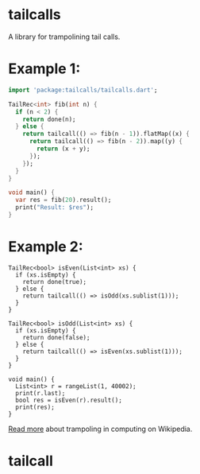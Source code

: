 tailcalls
=========

A library for trampolining tail calls.

# Example 1:


```dart
import 'package:tailcalls/tailcalls.dart';

TailRec<int> fib(int n) {
  if (n < 2) {
    return done(n);
  } else {
    return tailcall(() => fib(n - 1)).flatMap((x) {
      return tailcall(() => fib(n - 2)).map((y) {
        return (x + y);
      });
    });
  }
}

void main() {
  var res = fib(20).result();
  print("Result: $res");
}

```

# Example 2:


```
TailRec<bool> isEven(List<int> xs) {
  if (xs.isEmpty) {
    return done(true);
  } else {
    return tailcall(() => isOdd(xs.sublist(1)));
  }
}

TailRec<bool> isOdd(List<int> xs) {
  if (xs.isEmpty) {
    return done(false);
  } else {
    return tailcall(() => isEven(xs.sublist(1)));
  }
}

void main() {
  List<int> r = rangeList(1, 40002);
  print(r.last);
  bool res = isEven(r).result();
  print(res);
}

```


[Read more](https://en.wikipedia.org/wiki/Trampoline_(computing))
about trampoling in computing on Wikipedia.










# tailcall
